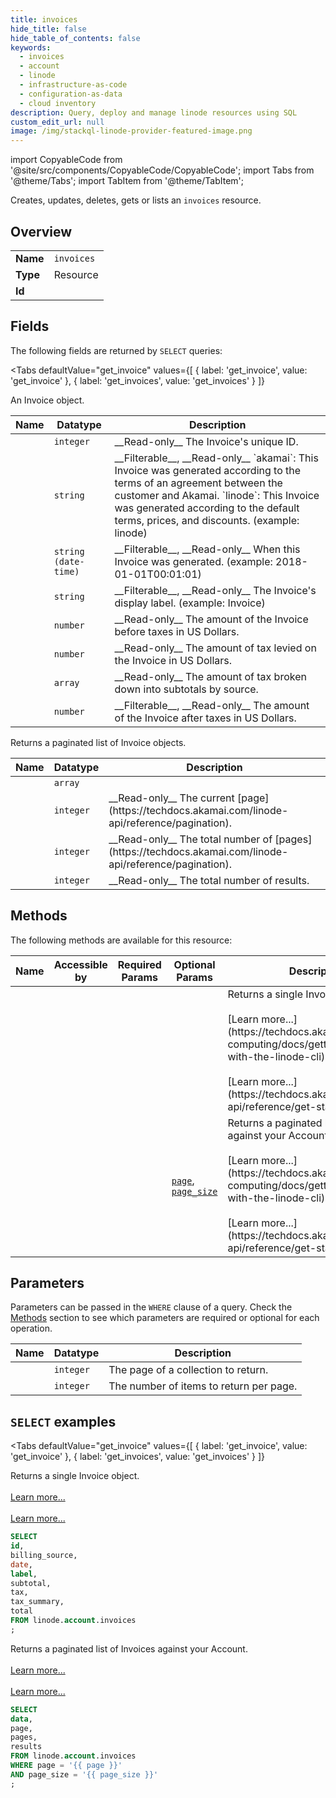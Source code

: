 ```yaml
--- 
title: invoices
hide_title: false
hide_table_of_contents: false
keywords:
  - invoices
  - account
  - linode
  - infrastructure-as-code
  - configuration-as-data
  - cloud inventory
description: Query, deploy and manage linode resources using SQL
custom_edit_url: null
image: /img/stackql-linode-provider-featured-image.png
---
```


import CopyableCode from '@site/src/components/CopyableCode/CopyableCode';
import Tabs from '@theme/Tabs';
import TabItem from '@theme/TabItem';

Creates, updates, deletes, gets or lists an <code>invoices</code> resource.

## Overview
<table><tbody>
<tr><td><b>Name</b></td><td><code>invoices</code></td></tr>
<tr><td><b>Type</b></td><td>Resource</td></tr>
<tr><td><b>Id</b></td><td><CopyableCode code="linode.account.invoices" /></td></tr>
</tbody></table>

## Fields

The following fields are returned by `SELECT` queries:

<Tabs
    defaultValue="get_invoice"
    values={[
        { label: 'get_invoice', value: 'get_invoice' },
        { label: 'get_invoices', value: 'get_invoices' }
    ]}
>
<TabItem value="get_invoice">

An Invoice object.

<table>
<thead>
    <tr>
    <th>Name</th>
    <th>Datatype</th>
    <th>Description</th>
    </tr>
</thead>
<tbody>
<tr>
    <td><CopyableCode code="id" /></td>
    <td><code>integer</code></td>
    <td>__Read-only__ The Invoice's unique ID.</td>
</tr>
<tr>
    <td><CopyableCode code="billing_source" /></td>
    <td><code>string</code></td>
    <td>__Filterable__, __Read-only__ `akamai`: This Invoice was generated according to the terms of an agreement between the customer and Akamai.  `linode`: This Invoice was generated according to the default terms, prices, and discounts. (example: linode)</td>
</tr>
<tr>
    <td><CopyableCode code="date" /></td>
    <td><code>string (date-time)</code></td>
    <td>__Filterable__, __Read-only__ When this Invoice was generated. (example: 2018-01-01T00:01:01)</td>
</tr>
<tr>
    <td><CopyableCode code="label" /></td>
    <td><code>string</code></td>
    <td>__Filterable__, __Read-only__ The Invoice's display label. (example: Invoice)</td>
</tr>
<tr>
    <td><CopyableCode code="subtotal" /></td>
    <td><code>number</code></td>
    <td>__Read-only__ The amount of the Invoice before taxes in US Dollars.</td>
</tr>
<tr>
    <td><CopyableCode code="tax" /></td>
    <td><code>number</code></td>
    <td>__Read-only__ The amount of tax levied on the Invoice in US Dollars.</td>
</tr>
<tr>
    <td><CopyableCode code="tax_summary" /></td>
    <td><code>array</code></td>
    <td>__Read-only__ The amount of tax broken down into subtotals by source.</td>
</tr>
<tr>
    <td><CopyableCode code="total" /></td>
    <td><code>number</code></td>
    <td>__Filterable__, __Read-only__ The amount of the Invoice after taxes in US Dollars.</td>
</tr>
</tbody>
</table>
</TabItem>
<TabItem value="get_invoices">

Returns a paginated list of Invoice objects.

<table>
<thead>
    <tr>
    <th>Name</th>
    <th>Datatype</th>
    <th>Description</th>
    </tr>
</thead>
<tbody>
<tr>
    <td><CopyableCode code="data" /></td>
    <td><code>array</code></td>
    <td></td>
</tr>
<tr>
    <td><CopyableCode code="page" /></td>
    <td><code>integer</code></td>
    <td>__Read-only__ The current [page](https://techdocs.akamai.com/linode-api/reference/pagination).</td>
</tr>
<tr>
    <td><CopyableCode code="pages" /></td>
    <td><code>integer</code></td>
    <td>__Read-only__ The total number of [pages](https://techdocs.akamai.com/linode-api/reference/pagination).</td>
</tr>
<tr>
    <td><CopyableCode code="results" /></td>
    <td><code>integer</code></td>
    <td>__Read-only__ The total number of results.</td>
</tr>
</tbody>
</table>
</TabItem>
</Tabs>

## Methods

The following methods are available for this resource:

<table>
<thead>
    <tr>
    <th>Name</th>
    <th>Accessible by</th>
    <th>Required Params</th>
    <th>Optional Params</th>
    <th>Description</th>
    </tr>
</thead>
<tbody>
<tr>
    <td><a href="#get_invoice"><CopyableCode code="get_invoice" /></a></td>
    <td><CopyableCode code="select" /></td>
    <td></td>
    <td></td>
    <td>Returns a single Invoice object.<br /><br />[Learn more...](https://techdocs.akamai.com/cloud-computing/docs/getting-started-with-the-linode-cli)<br /><br />[Learn more...](https://techdocs.akamai.com/linode-api/reference/get-started#oauth)</td>
</tr>
<tr>
    <td><a href="#get_invoices"><CopyableCode code="get_invoices" /></a></td>
    <td><CopyableCode code="select" /></td>
    <td></td>
    <td><a href="#parameter-page"><code>page</code></a>, <a href="#parameter-page_size"><code>page_size</code></a></td>
    <td>Returns a paginated list of Invoices against your Account.<br /><br />[Learn more...](https://techdocs.akamai.com/cloud-computing/docs/getting-started-with-the-linode-cli)<br /><br />[Learn more...](https://techdocs.akamai.com/linode-api/reference/get-started#oauth)</td>
</tr>
</tbody>
</table>

## Parameters

Parameters can be passed in the `WHERE` clause of a query. Check the [Methods](#methods) section to see which parameters are required or optional for each operation.

<table>
<thead>
    <tr>
    <th>Name</th>
    <th>Datatype</th>
    <th>Description</th>
    </tr>
</thead>
<tbody>
<tr id="parameter-page">
    <td><CopyableCode code="page" /></td>
    <td><code>integer</code></td>
    <td>The page of a collection to return.</td>
</tr>
<tr id="parameter-page_size">
    <td><CopyableCode code="page_size" /></td>
    <td><code>integer</code></td>
    <td>The number of items to return per page.</td>
</tr>
</tbody>
</table>

## `SELECT` examples

<Tabs
    defaultValue="get_invoice"
    values={[
        { label: 'get_invoice', value: 'get_invoice' },
        { label: 'get_invoices', value: 'get_invoices' }
    ]}
>
<TabItem value="get_invoice">

Returns a single Invoice object.<br /><br />[Learn more...](https://techdocs.akamai.com/cloud-computing/docs/getting-started-with-the-linode-cli)<br /><br />[Learn more...](https://techdocs.akamai.com/linode-api/reference/get-started#oauth)

```sql
SELECT
id,
billing_source,
date,
label,
subtotal,
tax,
tax_summary,
total
FROM linode.account.invoices
;
```
</TabItem>
<TabItem value="get_invoices">

Returns a paginated list of Invoices against your Account.<br /><br />[Learn more...](https://techdocs.akamai.com/cloud-computing/docs/getting-started-with-the-linode-cli)<br /><br />[Learn more...](https://techdocs.akamai.com/linode-api/reference/get-started#oauth)

```sql
SELECT
data,
page,
pages,
results
FROM linode.account.invoices
WHERE page = '{{ page }}'
AND page_size = '{{ page_size }}'
;
```
</TabItem>
</Tabs>
